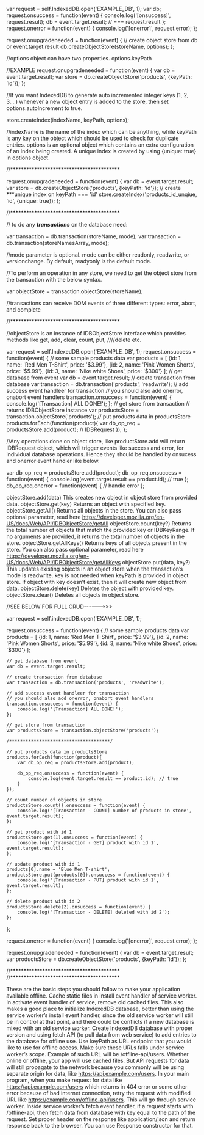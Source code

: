 var request = self.IndexedDB.open('EXAMPLE_DB', 1);
var db;
request.onsuccess = function(event) {
    console.log('[onsuccess]', request.result);
    db = event.target.result; // === request.result
};
request.onerror = function(event) {
    console.log('[onerror]', request.error);
};

request.onupgradeneeded = function(event) {
    // create object store from db or event.target.result
    db.createObjectStore(storeName, options);
};

//options object can have two properties. options.keyPath 

//EXAMPLE
request.onupgradeneeded = function(event) {
    var db = event.target.result;
    var store = db.createObjectStore('products', {keyPath: 'id'});
};


//If you want IndexedDB to generate auto incremented integer keys (1, 2, 3,…) whenever a new object entry is added to the store, then set options.autoIncrement to true.


store.createIndex(indexName, keyPath, options);

//indexName is the name of the index which can be anything, while keyPath is any key on the object which should be used to check for duplicate entries. options is an optional object which contains an extra configuration of an index being created. A unique index is created by using {unique: true} in options object.

//*****************************************

request.onupgradeneeded = function(event) {
    var db = event.target.result;
    var store = db.createObjectStore('products', {keyPath: 'id'});
// create ***unique index on keyPath === 'id'
    store.createIndex('products_id_unqiue, 'id', {unique: true});
};

//*****************************************

// to do any ***transactions*** on the database need:

var transaction = db.transaction(storeName, mode);
var transaction = db.transaction(storeNamesArray, mode);

//mode parameter is optional. mode can be either readonly, readwrite, or versionchange. By default, readyonly is the default mode.

//To perform an operation in any store, we need to get the object store from the transaction with the below syntax.

var objectStore = transaction.objectStore(storeName);

//transactions can receive DOM events of three different types: error, abort, and complete

//*****************************************


//objectStore is an instance of IDBObjectStore interface which provides methods like get, add, clear, count, put, ////delete etc.

var request = self.IndexedDB.open('EXAMPLE_DB', 1);
request.onsuccess = function(event) {
    // some sample products data
    var products = [
        {id: 1, name: 'Red Men T-Shirt', price: '$3.99'},
        {id: 2, name: 'Pink Women Shorts', price: '$5.99'},
        {id: 3, name: 'Nike white Shoes', price: '$300'}
    ];
// get database from event
    var db = event.target.result;
// create transaction from database
    var transaction = db.transaction('products', 'readwrite');
// add success event handleer for transaction
    // you should also add onerror, onabort event handlers
    transaction.onsuccess = function(event) {
        console.log('[Transaction] ALL DONE!');
    };
// get store from transaction
    // returns IDBObjectStore instance
    var productsStore = transaction.objectStore('products');
// put products data in productsStore
    products.forEach(function(product){
        var db_op_req = productsStore.add(product); // IDBRequest
    });
};

//Any operations done on object store, like productStore.add will return IDBRequest object, which will trigger events like success and error, for individual database operations. Hence they should be handled by onsucess and onerror event handler like below.

var db_op_req = productsStore.add(product);
db_op_req.onsuccess = function(event) {
    console.log(event.target.result == product.id); // true
};
db_op_req.onerror = function(event) {
    // handle error
};



objectStore.add(data)
This creates new object in object store from provided data.
objectStore.get(key)
Returns an object with specified key.
objectStore.getAll()
Returns all objects in the store. You can also pass optional parameter, read here https://developer.mozilla.org/en-US/docs/Web/API/IDBObjectStore/getAll
objectStore.count(key?)
Returns the total number of objects that match the provided key or IDBKeyRange. If no arguments are provided, it returns the total number of objects in the store.
objectStore.getAllKeys()
Returns keys of all objects present in the store. You can also pass optional parameter, read here https://developer.mozilla.org/en-US/docs/Web/API/IDBObjectStore/getAllKeys
objectStore.put(data, key?)
This updates existing objects in an object store when the transaction’s mode is readwrite. key is not needed when keyPath is provided in object store. If object with key doesn’t exist, then it will create new object from data.
objectStore.delete(key)
Deletes the object with provided key.
objectStore.clear()
Deletes all objects in object store.  

//SEE BELOW FOR FULL CRUD------>>>

var request = self.indexedDB.open('EXAMPLE_DB', 1);

request.onsuccess = function(event) {
    // some sample products data
    var products = [
        {id: 1, name: 'Red Men T-Shirt', price: '$3.99'},
        {id: 2, name: 'Pink Women Shorts', price: '$5.99'},
        {id: 3, name: 'Nike white Shoes', price: '$300'}
    ];

    // get database from event
    var db = event.target.result;

    // create transaction from database
    var transaction = db.transaction('products', 'readwrite');

    // add success event handleer for transaction
    // you should also add onerror, onabort event handlers
    transaction.onsuccess = function(event) {
        console.log('[Transaction] ALL DONE!');
    };

    // get store from transaction
    var productsStore = transaction.objectStore('products');

    /*************************************/

    // put products data in productsStore
    products.forEach(function(product){
        var db_op_req = productsStore.add(product);

        db_op_req.onsuccess = function(event) {
            console.log(event.target.result == product.id); // true
        }
    });

    // count number of objects in store
    productsStore.count().onsuccess = function(event) {
        console.log('[Transaction - COUNT] number of products in store', event.target.result);
    };

    // get product with id 1
    productsStore.get(1).onsuccess = function(event) {
        console.log('[Transaction - GET] product with id 1', event.target.result);
    };

    // update product with id 1
    products[0].name = 'Blue Men T-shirt';
    productsStore.put(products[0]).onsuccess = function(event) {
        console.log('[Transaction - PUT] product with id 1', event.target.result);
    };

    // delete product with id 2
    productsStore.delete(2).onsuccess = function(event) {
        console.log('[Transaction - DELETE] deleted with id 2');
    };
};

request.onerror = function(event) {
    console.log('[onerror]', request.error);
};

request.onupgradeneeded = function(event) {
    var db = event.target.result;
    var productsStore = db.createObjectStore('products', {keyPath: 'id'});
};

//*****************************************
//*****************************************

These are the basic steps you should follow to make your application available offline.
Cache static files in install event handler of service worker.
In activate event handler of service, remove old cached files. This also makes a good place to initialize IndexedDB database, better than using the service worker’s install event handler, since the old service worker will still be in control at that point, and there could be conflicts if a new database is mixed with an old service worker. Create IndexedDB database with proper version and using fetch API (to pull data from web service) to add entries to the database for offline use. Use keyPath as URL endpoint that you would like to use for offline access. Make sure these URLs falls under service worker’s scope. Example of such URL will be /offline-api/users.
Whether online or offline, your app will use cached files. But API requests for data will still propagate to the network because you commonly will be using separate origin for data, like https://api.example.com/users.
In your main program, when you make request for data like https://api.example.com/users which returns in 404 error or some other error because of bad internet connection, retry the request with modified URL like https://example.com/offline-api/users. This will go through service worker.
Inside service worker’s fetch event handler, if a request starts with /offline-api, then fetch data from database with key equal to the path of the request. Set proper header on the response like application/json and return response back to the browser. You can use Response constructor for that.
